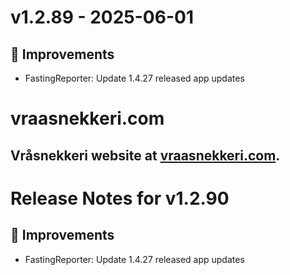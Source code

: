 # v1.2.89 - 2025-06-01
## 🔨 Improvements
- FastingReporter: Update 1.4.27 released app updates

# vraasnekkeri.com
## Vråsnekkeri website at [vraasnekkeri.com](https://www.vraasnekkeri.com).

# Release Notes for v1.2.90
## 🔨 Improvements
- FastingReporter: Update 1.4.27 released app updates